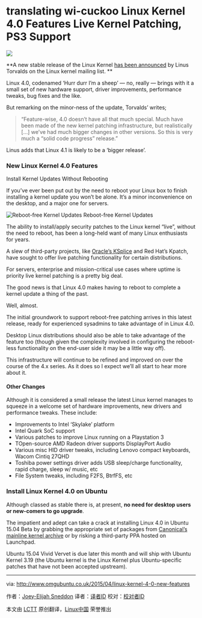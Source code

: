 translating wi-cuckoo
Linux Kernel 4.0 Features Live Kernel Patching, PS3 Support
================================================================================
![](http://www.omgubuntu.co.uk/wp-content/uploads/2011/10/tuxtuxtux.jpeg)

**A new stable release of the Linux Kernel [has been announced][1] by Linus Torvalds on the Linux kernel mailing list. **

Linux 4.0, codenamed ‘Hurr durr I’m a sheep’ — no, really — brings with it a small set of new hardware support, driver improvements, performance tweaks, bug fixes and the like.

But remarking on the minor-ness of the update, Torvalds’ writes;

> “Feature-wise, 4.0 doesn’t have all that much special. Much have been made of the new kernel patching infrastructure, but realistically […] we’ve had much bigger changes in other versions.  So this is very much a “solid code progress” release.”

Linus adds that Linux 4.1 is likely to be a ‘bigger release’.

### New Linux Kernel 4.0 Features ###

Install Kernel Updates Without Rebooting

If you’ve ever been put out by the need to reboot your Linux box to finish installing a kernel update you won’t be alone. It’s a minor inconvenience on the desktop, and a major one for servers.

![Reboot-free Kernel Updates](http://www.omgubuntu.co.uk/wp-content/uploads/2012/10/update.jpg)
Reboot-free Kernel Updates

The ability to install/apply security patches to the Linux kernel “live”, without the need to reboot, has been a long-held want of many Linux enthusiasts for years.

A slew of third-party projects, like [Oracle’s KSplice][2] and Red Hat’s Kpatch, have sought to offer live patching functionality for certain distributions.

For servers, enterprise and mission-critical use cases where uptime is priority live kernel patching is a pretty big deal.

The good news is that Linux 4.0 makes having to reboot to complete a kernel update a thing of the past.

Well, almost.

The initial groundwork to support reboot-free patching arrives in this latest release, ready for experienced sysadmins to take advantage of in Linux 4.0.

Desktop Linux distributions should also be able to take advantage of the feature too (though given the complexity involved in configuring the reboot-less functionality on the end-user side it may be a little way off).

This infrastructure will continue to be refined and improved on over the course of the 4.x series. As it does so I expect we’ll all start to hear more about it.

#### Other Changes ####

Although it is considered a small release the latest Linux kernel manages to squeeze in a welcome set of hardware improvements, new drivers and performance tweaks. These include:


- Improvements to Intel ‘Skylake’ platform
- Intel Quark SoC support
- Various patches to improve Linux running on a  Playstation 3
- TOpen-source AMD Radeon driver supports DisplayPort Audio
- Various misc HID driver tweaks, including Lenovo compact keyboards, Wacom Cintiq 27QHD
- Toshiba power settings driver adds USB sleep/charge functionality, rapid charge, sleep w/ music, etc
- File System tweaks, including F2FS, BtrfFS, etc

### Install Linux Kernel 4.0 on Ubuntu ###

Although classed as stable there is, at present, **no need for desktop users or new-comers to go upgrade**. 

The impatient and adept can take a crack at installing Linux 4.0 in Ubuntu 15.04 Beta by grabbing the appropriate set of packages from [Canonical’s mainline kernel archive][3] or by risking a third-party PPA hosted on Launchpad.

Ubuntu 15.04 Vivid Vervet is due later this month and will ship with Ubuntu Kernel 3.19 (the Ubuntu kernel is the Linux Kernel plus Ubuntu-specific patches that have not been accepted upstream).

--------------------------------------------------------------------------------

via: http://www.omgubuntu.co.uk/2015/04/linux-kernel-4-0-new-features

作者：[Joey-Elijah Sneddon][a]
译者：[译者ID](https://github.com/译者ID)
校对：[校对者ID](https://github.com/校对者ID)

本文由 [LCTT](https://github.com/LCTT/TranslateProject) 原创翻译，[Linux中国](http://linux.cn/) 荣誉推出

[a]:https://plus.google.com/117485690627814051450/?rel=author
[1]:https://lkml.org/lkml/2015/4/12/178
[2]:http://www.omgubuntu.co.uk/2009/10/how-to-install-kernel-updates-without-rebooting
[3]:http://kernel.ubuntu.com/~kernel-ppa/mainline/?C=N;O=D
